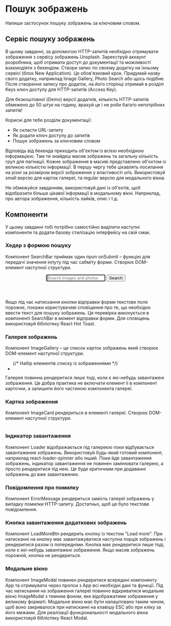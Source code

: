 # Пошук зображень

Напиши застосунок пошуку зображень за ключовим словом.

## Сервіс пошуку зображень

В цьому завданні, за допомогою HTTP-запитів необхідно отримувати зображення з
сервісу зображень Unsplash. Зареєструй аккаунт розробника, щоб отримати доступ
до документації та можливості взаємодіяти з бекендом. Створи запис по своєму
додатку на їхньому сервісі (блок New Application). Це обов'язковий крок.
Придумай назву свого додатку, наприклад Image Gallery, Photo Search або щось
подібне. Після створення запису про додаток, на його сторінці отримай в розділі
Keys ключ доступу для HTTP-запитів (Access Key).

Для безкоштовної (Demo) версії додатків, кількість HTTP-запитів обмежено до 50
штук на годину, врахуй це і не роби багато непотрібних запитів!

Корисні для тебе розділи документації:

- Як скласти URL-запиту
- Як додати ключ доступу до запитів
- Пошук зображень за ключовим словом

Відповідь від бекенда приходить об'єктом із всією необхідною інформацією. Там ти
знайдеш масив зображень та загальну кількість груп для пагінації. Кожне
зображення в масиві представлено об'єктом із великою кількістю інформації. В
першу чергу тебе цікавлять посилання на різні за розміром версії зображення у
властивості urls. Використовуй small версію для карток галереї, та regular
версію для модального вікна.

Не обмежуйся завданням, використовуй дані із об'єктів, щоб відобразити більше
цікавої інформації в модальному вікні. Наприклад, про автора зображення,
кількість лайків, опис і т.д.

## Компоненти

У цьому завданні тобі потрібно самостійно виділити наступні компоненти та додати
базову стилізацію інтерфейсу на свій смак.

### Хедер з формою пошуку

Компонент SearchBar приймає один проп onSubmit – функцію для передачі значення
інпуту під час сабміту форми. Створює DOM-елемент наступної структури.

<header>
  <form>
    <input
      type="text"
      autocomplete="off"
      autofocus
      placeholder="Search images and photos"
    />
    <button type="submit">Search</button>
  </form>
</header>

Якщо під час натискання кнопки відправки форми текстове поле порожнє, покажи
користувачеві сповіщення про те, що необхідно ввести текст для пошуку зображень.
Ця перевірка виконується в компоненті SearchBar в момент відправки форми. Для
сповіщень використовуй бібліотеку React Hot Toast.

### Галерея зображень

Компонент ImageGallery – це список карток зображень який створює DOM-елемент
наступної структури.

<ul>
	{/* Набір елементів списку із зображеннями */}
	<li>
		<div>
		  <img src="" alt="" />
		</div>
	</li>
</ul>

Галерея повинна рендеритися лише тоді, коли є які-небудь завантажені зображення.
Це добра практика не включати елемент li в компонент карточки, а залишити його
частиною компонента галереї.

### Картка зображення

Компонент ImageCard рендериться в елементі галереї. Створює DOM-елемент
наступної структури.

<div>
  <img src="" alt="" />
</div>

### Індикатор завантаження

Компонент Loader відображається під галереєю поки відбувається завантаження
зображень. Використовуй будь-який готовий компонент, наприклад
react-loader-spinner або інший. Поки йде завантаження зображень, індикатор
завантаження не повинен замінювати галерею, а просто рендеритися під нею. Це
буде критичним при додаванні зображень до вже завантажених.

### Повідомлення про помилку

Компонент ErrorMessage рендериться замість галереї зображень у випадку помилки
HTTP-запиту. Достатньо, щоб це було текстове повідомлення.

### Кнопка завантаження додаткових зображень

Компонент LoadMoreBtn рендерить кнопку із текстом "Load more". При натисканні на
кнопку має завантажуватися наступна порція зображень і рендеритися разом із
попередніми. Кнопка має рендеритися лише тоді, коли є які-небудь завантажені
зображення. Якщо масив зображень порожній, кнопка не рендериться.

### Модальне вікно

Компонент ImageModal повинен рендеритися всередині компоненту App та отримувати
через пропси з App всі необхідні дані та функції. Під час натискання на
зображення галереї повинно відкриватися модальне вікно ImageModal з темним
фоном, яке відображатиме зображення у великому форматі. Модальне вікно має бути
налаштовано таким чином, щоб воно закривалося при натисканні на клавішу ESC або
при кліку за його межами. Для реалізації функціональності модального вікна
використовуй бібліотеку React Modal.
